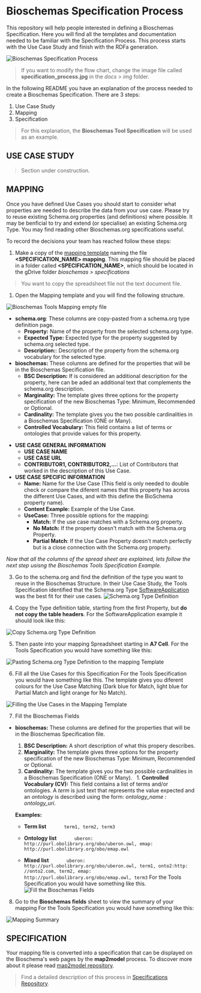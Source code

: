 # Bioschemas Specification Process
This repository will help people interested in defining a Bioschemas Specification. Here you will find all the templates and documentation needed to be familiar with the Specification Process. This process starts with the Use Case Study and finish with the RDFa generation.

![Bioschemas Specification Process](../master/docs/img/specification_process.jpg)
> If you want to modify the flow chart, change the image file called **specification_process.jpg** in the *docs > img* folder.


In the following README you have an explanation of the process needed to create a Bioschemas Specification. There are 3 steps:
1. Use Case Study
1. Mapping
1. Specification

> For this explanation, the **Bioschemas Tool Specification** will be used as an example.

## USE CASE STUDY
> Section under construction.

## MAPPING

Once you have defined Use Cases you should start to consider what properties are needed to describe the data from your use case. Please try to reuse existing Schema.org properties (and definitions) where possible. It may be benficial to try and extend (or specialise) an existing Schema.org Type.  You may find reading other Bioschemas.org specifications useful.

To record the decisions your team has reached follow these steps:

1. Make a copy of the [mapping template](https://drive.google.com/open?id=0Bw_p-HKWUjHoQ2RkUUthWVd3RG8) naming the file **<SPECIFICATION_NAME> mapping**. This mapping file should be placed in a folder called **<SPECIFICATION_NAME>**, which should be located in the gDrive folder *bioschemas > specifications*
  > You want to copy the spreadsheet file not the text document file.

1. Open the Mapping template and you will find the following structure.

![Bioschemas Tools Mapping empty file](../master/docs/img/mapping_empty_file.png)
  + **schema.org**: These columns are copy-pasted from a schema.org type definition page.
    - **Property:** Name of the property from the selected schema.org type.
    - **Expected Type:** Expected type for the property suggested by schema.org selected type.
    - **Description:**: Description of the property from the schema.org vocabulary for the selected type.
  + **bioschemas:** These columns are defined for the properties that will be in the Bioschemas Specification file.
    - **BSC Description:** If is considered an additional description for the property, here can be aded an additional text that complements the schema.org description.
    - **Marginality:** The template gives three options for the property specification of the new Bioschemas Type: Minimum, Recommended or Optional. 
    - **Cardinality:**	The template gives you the two possible cardinalities in a Bioschemas Specification (ONE or Many).
    - **Controlled Vocabulary:** 
      This field contains a list of terms or ontologies that provide values for this property.
      
  - **USE CASE GENERAL INFORMATION**
    + **USE CASE NAME**
    + **USE CASE URL**
    + **CONTRIBUTOR1, CONTRIBUTOR2,...**: List of Contributors that worked in the description of this Use Case.
  - **USE CASE SPECIFIC INFORMATION** 
    + **Name:** Name for the Use Case (This field is only needed to double check or compare the diferent names that this property has across the different Use Cases, and with this define the BioSchema property name).
    + **Content Example:** Example of the Use Case.
    + **UseCase:** Three possible options for the mapping: 
      - **Match:** If the use case matches with a Schema.org property.
      - **No Match:** If the property doesn't match with the Schema.org Property.
      - **Partial Match**: If the Use Case Property doesn't match perfectly but is a close connection with the Schema.org property.
      
      
_Now that all the columns of the spread sheet are explained, lets follow the next step usisng the Bioschemas Tools Specification Example._

3. Go to the schema.org and find the definition of the type you want to reuse in the Bioschemas Structure.
In their Use Case Study, the Tools Specification identified that the Schema.org Type [SoftwareApplication](http://schema.org/SoftwareApplication) was the best fit for their use cases.
![Schema.org Type Definition](../master/docs/img/schema_org_type.png)

4. Copy the Type definition table, starting from the first Property, but **do not copy the table headers**.
For the SoftwareApplication example it should look like this:

![Copy Schema.org Type Definition](../master/docs/img/schema_org_type_copy.png)

5. Then paste into your mapping Spreadsheet starting in **A7 Cell**.
For the Tools Specification you would have something like this:

![Pasting Schema.org Type Definition to the mapping Template](../master/docs/img/schema_org_paste_template.png)


6. Fill all the Use Cases for this Specification
For the Tools Specification you would have something like this. The template gives you diferent colours for the Use Case Matching (Dark blue for Match, light blue for Partial Match and light orange for No Match).

![Filling the Use Cases in the Mapping Template](../master/docs/img/fill_mapping_template_UC.png)

7. Fill the Bioschemas Fields
  + **bioschemas:** These columns are defined for the properties that will be in the Bioschemas Specification file.
    1. **BSC Description:** A short description of what this propery describes.
    1. **Marginality:** The template gives three options for the property specification of the new Bioschemas Type: Minimum, Recommended or Optional. 
    1. **Cardinality:**	The template gives you the two possible cardinalities in a Bioschemas Specification (ONE or Many).
    1. **Controlled Vocabulary (CV):**  This field contains a list of terms and/or ontologies. A *term* is just text that represents the value expected and an *ontology* is described using the form: *ontology_name : ontology_uri*.

      **Examples:**

      - **Term list**
            ```term1, term2, term3```

      - **Ontology list**
            ```uberon: http://purl.obolibrary.org/obo/uberon.owl, emap: http://purl.obolibrary.org/obo/emap.owl```

      - **Mixed list**
            ```uberon: http://purl.obolibrary.org/obo/uberon.owl, term1, onto2:http: //onto2.com, term2, emap: http://purl.obolibrary.org/obo/emap.owl, term3``` 
            For the Tools Specification you would have something like this.
               ![Fill the Bioschemas Fields](../master/docs/img/bioschemas_mapping.png)

8. Go to the **Bioschemas fields** sheet to view the summary of your mapping
For the Tools Specification you would have something like this:

![Mapping Summary](../master/docs/img/mapping_summary.png)


## SPECIFICATION

Your mapping file is converted into a specification that can be displayed on the Bioschema's web pages by the **map2model** process. To discover more about it please read [map2model repository](https://github.com/BioSchemas/map2model).


>Find a detailed description of this process in [Specifications Repository](https://github.com/BioSchemas/specifications).

